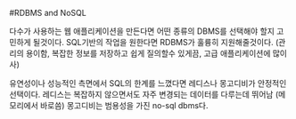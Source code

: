 #RDBMS and NoSQL

다수가 사용하는 웹 애플리케이션을 만든다면 어떤 종류의 DBMS를 선택해야 할지 고민하게 될것이다. SQL기반의 
작업을 원한다면 RDBMS가 훌륭히 지원해줄것이다. (관리의 용이함, 복잡한 정보를 저장하고 쉽게 질의할수 있게끔, 고급 애플리케이션에 많이 사)

유연성이나 성능적인 측면에서 SQL의 한계를 느꼈다면 레디스나 몽고디비가 안정적인 선택이다.
레디스는 복잡하지 않으면서도 자주 변경되는 데이터를 다루는데 뛰어남 (메모리에서 바로씀)
몽고디비는 범용성을 가진 no-sql dbms다.



